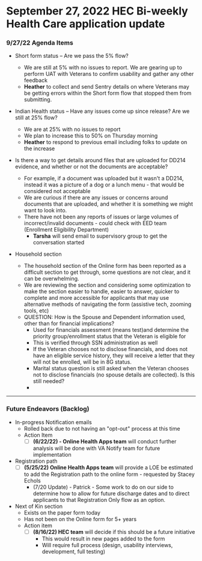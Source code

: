 # September 27, 2022 HEC Bi-weekly Health Care application update

### 9/27/22 Agenda Items
- Short form status – Are we pass the 5% flow?
     - We are still at 5% with no issues to report.  We are gearing up to perform UAT with Veterans to confirm usability and gather any other feedback
     - **Heather** to collect and send Sentry details on where Veterans may be getting errors within the Short form flow that stopped them from submitting.
- Indian Health status – Have any issues come up since release?  Are we still at 25% flow?
     - We are at 25% with no issues to report
     - We plan to increase this to 50% on Thursday morning
     - **Heather** to respond to previous email including folks to update on the increase
- Is there a way to get details around files that are uploaded for DD214 evidence, and whether or not the documents are acceptable?
     - For example, if a document was uploaded but it wasn't a DD214, instead it was a picture of a dog or a lunch menu - that would be considered not acceptable
     - We are curious if there are any issues or concerns around documents that are uploaded, and whether it is something we might want to look into.
     - There have not been any reports of issues or large volumes of incorrect/invalid documents - could check with EED team (Enrollment Eligibility Department)
          - **Tarsha** will send email to supervisory group to get the conversation started

- Household section
     - The household section of the Online form has been reported as a difficult section to get through, some questions are not clear, and it can be overwhelming.
     - We are reviewing the section and considering some optimization to make the section easier to handle, easier to answer, quicker to complete and more accessible for applicants that may use alternative methods of navigating the form (assistive tech, zooming tools, etc)
     - QUESTION: How is the Spouse and Dependent information used, other than for financial implications?
          - Used for financials assessment (means test)and determine the priority group/enrollment status that the Veteran is eligible for
          - This is verified through SSN administration as well
          - If the Veteran chooses not to disclose financials, and does not have an eligible service history, they will receive a letter that they will not be enrolled, will be in 8G status.
          - Marital status question is still asked when the Veteran chooses not to disclose financials (no spouse details are collected).  Is this still needed?
          - 
          
---

### Future Endeavors (Backlog)
- In-progress Notification emails
     - Rolled back due to not having an "opt-out" process at this time
     - Action Item
          - [ ] **(6/22/22) - Online Health Apps team** will conduct further analysis will be done with VA Notify team for future implementation
- Registration path
     - [ ] **(5/25/22) Online Health Apps team** will provide a LOE be estimated to add the Registration path to the online form - requested by Stacey Echols
          - (7/20 Update) - Patrick - Some work to do on our side to determine how to allow for future discharge dates and to direct applicants to that Registration Only flow as an option.
- Next of Kin section
     - Exists  on the paper form today
     - Has not been on the Online form for 5+ years
     - Action item
          - [ ] **(8/16/22) HEC team** will decide if this should be a future initiative
               - This would result in new pages added to the form
               - Will require full process (design, usability interviews, development, full testing)
